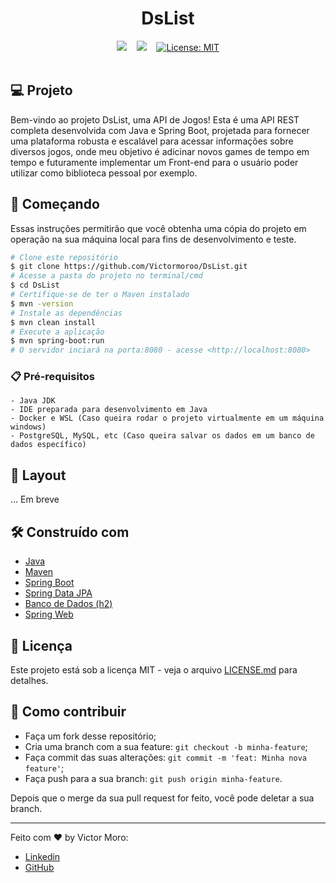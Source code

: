 <h1 align="center">DsList</h1>

<div align="center">
  <img src="https://img.shields.io/badge/Java-ED8B00?style=for-the-badge&logo=openjdk&logoColor=white">&nbsp;&nbsp;&nbsp;
  <img src="https://img.shields.io/badge/Spring-6DB33F?style=for-the-badge&logo=spring&logoColor=white">&nbsp;&nbsp;&nbsp;
  <a href="https://github.com/Victormoroo/DsList/blob/main/LICENSE"><img alt="License: MIT" src="https://img.shields.io/badge/License-MIT-green.svg"></a>
</div>

<br>

## 💻 Projeto

Bem-vindo ao projeto DsList, uma API de Jogos! Esta é uma API REST completa desenvolvida com Java e Spring Boot, projetada para fornecer uma plataforma robusta e escalável para acessar informações sobre diversos jogos, onde meu objetivo é adicinar novos games de tempo em tempo e futuramente implementar um Front-end para o usuário poder utilizar como biblioteca pessoal por exemplo.

## 🚀 Começando

Essas instruções permitirão que você obtenha uma cópia do projeto em operação na sua máquina local para fins de desenvolvimento e teste.

```bash
# Clone este repositório
$ git clone https://github.com/Victormoroo/DsList.git
# Acesse a pasta do projeto no terminal/cmd
$ cd DsList
# Certifique-se de ter o Maven instalado
$ mvn -version
# Instale as dependências
$ mvn clean install
# Execute a aplicação
$ mvn spring-boot:run
# O servidor inciará na porta:8080 - acesse <http://localhost:8080> 
```

### 📋 Pré-requisitos

```
- Java JDK
- IDE preparada para desenvolvimento em Java
- Docker e WSL (Caso queira rodar o projeto virtualmente em um máquina windows)
- PostgreSQL, MySQL, etc (Caso queira salvar os dados em um banco de dados específico)
```

## 🔖 Layout

... Em breve

## 🛠️ Construído com

* [Java](https://www.oracle.com/br/java/technologies/downloads/)
* [Maven](https://maven.apache.org/)
* [Spring Boot](https://spring.io/)
* [Spring Data JPA](https://docs.spring.io/spring-data/jpa/docs/current/reference/html/)
* [Banco de Dados (h2)](https://www.baeldung.com/spring-boot-h2-database)
* [Spring Web](https://spring.io/)

## 📄 Licença

Este projeto está sob a licença MIT - veja o arquivo [LICENSE.md](https://github.com/Victormoroo/DsList/blob/main/LICENSE) para detalhes.

## 🤔 Como contribuir

- Faça um fork desse repositório;
- Cria uma branch com a sua feature: `git checkout -b minha-feature`;
- Faça commit das suas alterações: `git commit -m 'feat: Minha nova feature'`;
- Faça push para a sua branch: `git push origin minha-feature`.

Depois que o merge da sua pull request for feito, você pode deletar a sua branch.

---
Feito com ♥ by Victor Moro:
- [Linkedin](https://www.linkedin.com/in/victormoroo/)
- [GitHub](https://github.com/Victormoroo)

